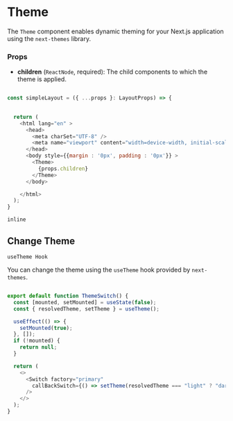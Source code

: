 # Theme 

The `Theme` component enables dynamic theming for your Next.js application using the `next-themes` library.

### Props

- **children** (`ReactNode`, required): The child components to which the theme is applied.

```javascript

const simpleLayout = ({ ...props }: LayoutProps) => {

  
  return (
    <html lang="en" >
      <head>
        <meta charSet="UTF-8" />
        <meta name="viewport" content="width=device-width, initial-scale=1.0" />
      </head>
      <body style={{margin : '0px', padding : '0px'}} >
        <Theme>
          {props.children}
        </Theme>
      </body>

    </html>
  );
}

```


```inline```

## Change Theme
`useTheme Hook`

You can change the theme using the `useTheme` hook provided by `next-themes`.

```javascript

export default function ThemeSwitch() {
  const [mounted, setMounted] = useState(false);
  const { resolvedTheme, setTheme } = useTheme();

  useEffect(() => {
    setMounted(true);
  }, []);
  if (!mounted) {
    return null;
  }

  return (
    <>
      <Switch factory="primary"
        callBackSwitch={() => setTheme(resolvedTheme === "light" ? "dark" : "light")}
      />
    </>
  );
}
```
